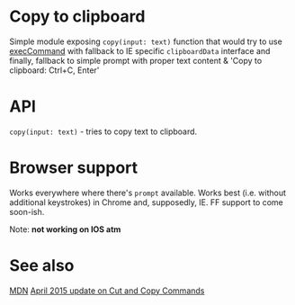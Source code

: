 # Copy to clipboard

Simple module exposing `copy(input: text)` function that would try to use [execCommand](https://developer.mozilla.org/en-US/docs/Web/API/Document/execCommand#Browser_Compatibility) with fallback to IE specific `clipboardData` interface and finally, fallback to simple prompt with proper text content & 'Copy to clipboard: Ctrl+C, Enter'

# API

`copy(input: text)` - tries to copy text to clipboard.

# Browser support

Works everywhere where there's `prompt` available. Works best (i.e. without additional keystrokes) in Chrome and, supposedly, IE. FF support to come soon-ish.

Note: **not working on IOS atm**

# See also
[MDN](https://developer.mozilla.org/en-US/docs/Web/API/Document/execCommand#Browser_Compatibility)
[April 2015 update on Cut and Copy Commands](http://updates.html5rocks.com/2015/04/cut-and-copy-commands)

